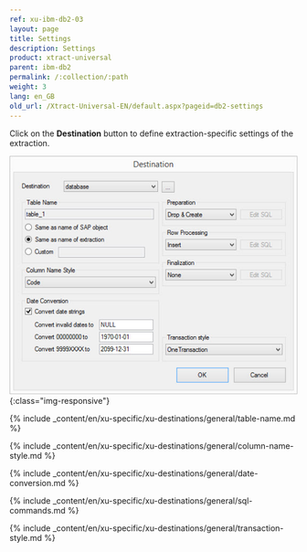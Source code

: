 ```yaml
---
ref: xu-ibm-db2-03
layout: page
title: Settings
description: Settings
product: xtract-universal
parent: ibm-db2
permalink: /:collection/:path
weight: 3
lang: en_GB
old_url: /Xtract-Universal-EN/default.aspx?pageid=db2-settings
---
```


Click on the **Destination** button to define extraction-specific settings of the extraction.

![ext_spec_set_de_form](/img/content/ext_spec_set_de_form.png){:class="img-responsive"}

{% include _content/en/xu-specific/xu-destinations/general/table-name.md %}

{% include _content/en/xu-specific/xu-destinations/general/column-name-style.md %}

{% include _content/en/xu-specific/xu-destinations/general/date-conversion.md %}

{% include _content/en/xu-specific/xu-destinations/general/sql-commands.md %}

{% include _content/en/xu-specific/xu-destinations/general/transaction-style.md %}